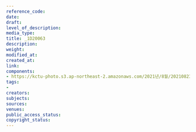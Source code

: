 ```yaml
---
reference_code: 
date: 
draft: 
level_of_description: 
media_type: 
title: _1D20063
description: 
weight: 
modified_at: 
created_at: 
link: 
components:
- https://kctu-photo.s3.ap-northeast-2.amazonaws.com/2021년/8월/20210823_민주노총+2021년+73차+임시대의원대회/_1D20063.jpg
tags:
- 
creators: 
subjects: 
sources: 
venues: 
public_access_status: 
copyright_status: 
---
```

